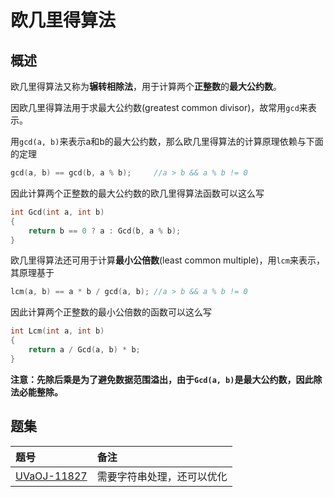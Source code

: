 # 欧几里得算法

## 概述
欧几里得算法又称为**辗转相除法**，用于计算两个**正整数**的**最大公约数**。

因欧几里得算法用于求最大公约数(greatest common divisor)，故常用`gcd`来表示。

用`gcd(a, b)`来表示a和b的最大公约数，那么欧几里得算法的计算原理依赖与下面的定理
```cpp
gcd(a, b) == gcd(b, a % b);     //a > b && a % b != 0
```
因此计算两个正整数的最大公约数的欧几里得算法函数可以这么写
```cpp
int Gcd(int a, int b)
{
    return b == 0 ? a : Gcd(b, a % b);
}
```

欧几里得算法还可用于计算**最小公倍数**(least common multiple)，用`lcm`来表示，其原理基于
```cpp
lcm(a, b) == a * b / gcd(a, b); //a > b && a % b != 0
```
因此计算两个正整数的最小公倍数的函数可以这么写
```cpp
int Lcm(int a, int b)
{
    return a / Gcd(a, b) * b;
}
```
**注意：先除后乘是为了避免数据范围溢出，由于`Gcd(a, b)`是最大公约数，因此除法必能整除。**

## 题集
|题号                   |备注                       |
|:----------------------|:--------------------------|
|[UVaOJ-11827][UVa11827]|需要字符串处理，还可以优化 |

[UVa11827]:http://uva.onlinejudge.org/index.php?option=com_onlinejudge&Itemid=8&page=show_problem&problem=2927
